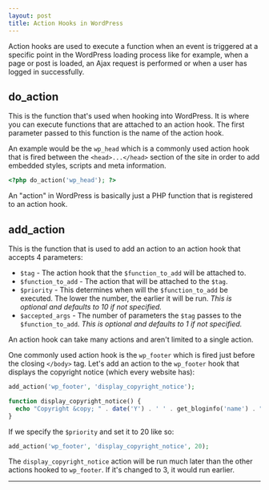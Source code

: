 ```yaml
---
layout: post
title: Action Hooks in WordPress
---
```


Action hooks are used to execute a function when an event is triggered at a specific point in the WordPress loading process like for example, when a page or post is loaded, an Ajax request is performed or when a user has logged in successfully.

## do_action

This is the function that's used when hooking into WordPress. It is where you can execute functions that are attached to an action hook. The first parameter passed to this function is the name of the action hook.

An example would be the `wp_head` which is a commonly used action hook that is fired between the `<head>...</head>` section of the site in order to add embedded styles, scripts and meta information.

```php
<?php do_action('wp_head'); ?>
```

An "action" in WordPress is basically just a PHP function that is registered to an action hook.

## add_action

This is the function that is used to add an action to an action hook that accepts 4 parameters:

+ `$tag` - The action hook that the `$function_to_add` will be attached to.
+ `$function_to_add` - The action that will be attached to the `$tag`.
+ `$priority` - This determines when will the `$function_to_add` be executed. The lower the number, the earlier it will be run. _This is optional and defaults to 10 if not specified._
+ `$accepted_args` - The number of parameters the `$tag` passes to the `$function_to_add`. _This is optional and defaults to 1 if not specified._

An action hook can take many actions and aren't limited to a single action.

One commonly used action hook is the `wp_footer` which is fired just before the closing `</body>` tag. Let's add an action to the `wp_footer` hook that displays the copyright notice (which every website has):

```php
add_action('wp_footer', 'display_copyright_notice');

function display_copyright_notice() {
  echo "Copyright &copy; " . date('Y') . ' ' . get_bloginfo('name') . ". All rights reserved.";
}
```

If we specify the `$priority` and set it to 20 like so:

```php
add_action('wp_footer', 'display_copyright_notice', 20);
```

The `display_copyright_notice` action will be run much later than the other actions hooked to `wp_footer`. If it's changed to 3, it would run earlier.

---
